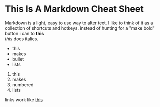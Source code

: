 # **This Is A Markdown Cheat Sheet**

  Markdown is a light, easy to use way to alter text. I like to think of it as a collection of shortcuts and hotkeys. 
  instead of hunting for a "make bold" button i can to **this**  
  *this* does italics.
- this
- makes
- bullet
- lists

1. this
2. makes
3. numbered
4. lists
  
  links work like [this](google.com)
  
